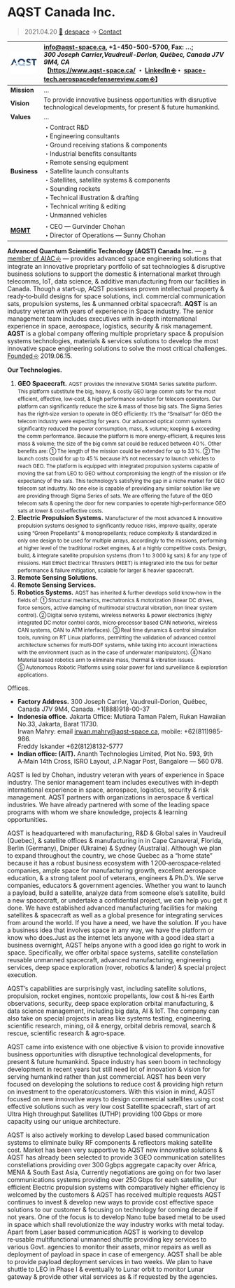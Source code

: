 # AQST Canada Inc.
> 2021.04.20 [🚀](../index/index.md) [despace](index.md) → [Contact](contact.md)

|[![](f/con/a/aqst_ca_logo1_thumb.jpg)](f/con/a/aqst_ca_logo1.png)|<info@aqst-space.ca>, +1-450-500-5700, Fax: …;<br> *300 Joseph Carrier,Vaudreuil-Dorion, Québec, Canada J7V 9M4, CA*<br> 【<https://www.aqst-space.ca/> ・ [LinkedIn ⎆](https://www.linkedin.com/company/aqstcompany)・ [space-tech.aerospacedefensereview.com ⎆](https://space-tech.aerospacedefensereview.com/vendor/advanced-quantum-scientific-technology-aqst-delivering-innovative-space-engineering-solutions-cid-25-mid-5.html)】|
|:--|:--|
|**Mission**|…|
|**Vision**|To provide innovative business opportunities with disruptive technological developments, for present & future humankind.|
|**Values**|…|
|**Business**|・Contract R&D<br> ・Engineering consultants<br> ・Ground receiving stations & components<br> ・Industrial benefits consultants<br> ・Remote sensing equipment<br> ・Satellite launch consultants<br> ・Satellites, satellite systems & components<br> ・Sounding rockets<br> ・Technical illustration & drafting<br> ・Technical writing & editing<br> ・Unmanned vehicles|
|**[MGMT](mgmt.md)**|・CEO — Gurvinder Chohan<br> ・Director of Operations — Sunny Chohan|

**Advanced Quantum Scientific Technology (AQST) Canada Inc.** — [a member of AIAC ⎆](https://aiac.ca/members/aqst-canada-inc/) — provides advanced space engineering solutions that integrate an innovative proprietary portfolio of sat technologies & disruptive business solutions to support the domestic & international market through telecomms, IoT, data science, & additive manufacturing from our facilities in Canada. Though a start‑up, AQST possesses proven intellectual property & ready‑to‑build designs for space solutions, incl. commercial communication sats, propulsion systems, les & unmanned orbital spacecraft. **AQST** is an industry veteran with years of experience in Space industry. The senior management team includes executives with in‑depth international experience in space, aerospace, logistics, security & risk management. **AQST** is a global company offering multiple proprietary space & propulsion systems technologies, materials & services solutions to develop the most innovative space engineering solutions to solve the most critical challenges. [Founded ⎆](https://www.canadacompanyregistry.com/companies/aqst-canada-inc/) 2019.06.15.

**Our Technologies.**

   1. **GEO Spacecraft.** <small>AQST provides the innovative SIGMA Series satellite platform. This platform substitute the big, heavy, & costly GEO large comm sats for the most efficient, effective, low‑cost, & high performance solution for telecom operators. Our platform can significantly reduce the size & mass of those big sats. The Sigma Series has the right‑size version to operate in GEO efficiently. It’s the “Smallsat” for GEO the telecom industry were expecting for years. Our advanced optical comm systems significantly reduced the power consumption, mass, & volume; keeping & exceeding the comm performance. Because the platform is more energy‑efficient, & requires less mass & volume; the size of the big comm sat could be reduced between 40 %. Other benefits are: ➀ The length of the mission could be extended for up to 33 %. ➁ The launch costs could for up to 45 % because it’s not necessary to launch vehicles to reach GEO. The platform is equipped with integrated propulsion systems capable of moving the sat from LEO to GEO without compromising the length of the mission or life expectancy of the sats. This technology’s satisfying the gap in a niche market for GEO telecom sat industry. No one else is capable of providing any similar solution like we are providing through Sigma Series of sats. We are offering the future of the GEO telecom sats & opening the door for new companies to operate high‑performance GEO sats at lower & cost‑effective costs.</small>
   1. **Electric Propulsion Systems.** <small>Manufacturer of the most advanced & innovative propulsion systems designed to significantly reduce risks, improve quality, operate using “Green Propellants” & monopropellants; reduce complexity & standardized in only one design to be used for multiple arrays, accordingly to the missions, performing at higher level of the traditional rocket engines, & at a highly competitive costs. Design, build, & integrate satellite propulsion systems (from 1 to 3 000 ㎏ sats) & for any type of missions. Hall Eﬀect Electrical Thrusters (HEET) is integrated into the bus for better performance & failure mitigation, scalable for larger & heavier spacecraft.</small>
   1. **Remote Sensing Solutions.**
   1. **Remote Sensing Services.**
   1. **Robotics Systems.** <small>AQST has inherited & further develops solid know‑how in the fields of: ➀ Structural mechanics, mechatronics & motorization (linear DC drives, force sensors, active damping of multimodal structural vibration, non linear system control). ➁ Digital servo systems, wireless networks & power electronics (highly integrated DC motor control cards, micro‑processor based CAN networks, wireless CAN systems, CAN to ATM interfaces). ➂ Real time dynamics & control simulation tools, running on RT Linux platforms, permitting the validation of advanced control architecture schemes for multi‑DOF systems, while taking into account interactions with the environment (such as in the case of underwater manipulators). ➃ Nano Material based robotics arm to eliminate mass, thermal & vibration issues. ➄ Autonomous Robotic Platforms using solar power for land surveillance & exploration applications.</small>

<p style="page-break-after:always"> </p>

Offices.

   - **Factory Address.** 300 Joseph Carrier, Vaudreuil-Dorion, Québec, Canada J7V 9M4, Canada. +1(888)918-00-37
   - **Indonesia office.** Jakarta Office: Mutiara Taman Palem, Rukan Hawaiian No.33, Jakarta, Barat 11730.<br> Irwan Mahry: email <irwan.mahry@aqst-space.ca>, mobile: +62(811)985-986.<br> Freddy Iskander +62(812)8132-5777
   - **Indian office: (AIT).** Ananth Technologies Limited, Plot No. 593, 9th A‑Main 14th Cross, ISRO Layout, J.P.Nagar Post, Bangalore — 560 078.

AQST is led by Chohan, industry veteran with years of experience in Space industry. The senior management team includes executives with in‑depth international experience in space, aerospace, logistics, security & risk management. AQST partners with organizations in aerospace & vertical industries. We have already partnered with some of the leading space programs with whom we share knowledge, projects & learning opportunities.

AQST is headquartered with manufacturing, R&D & Global sales in Vaudreuil (Quebec), & satellite offices & manufacturing in in Cape Canaveral, Florida, Berlin (Germany), Dniper (Ukraine) & Sydney (Australia). Although we plan to expand throughout the country, we chose Quebec as a “home state” because it has a robust business ecosystem with 1 200‑aerospace‑related companies, ample space for manufacturing growth, excellent aerospace education, & a strong talent pool of veterans, engineers & Ph.D’s. We serve companies, educators & government agencies. Whether you want to launch a payload, build a satellite, analyze data from someone else’s satellite, build a new spacecraft, or undertake a confidential project, we can help you get it done. We have established advanced manufacturing facilities for making satellites & spacecraft as well as a global presence for integrating services from around the world. If you have a need, we have the solution. If you have a business idea that involves space in any way, we have the platform or know who does.Just as the internet lets anyone with a good idea start a business overnight, AQST helps anyone with a good idea go right to work in space. Specifically, we offer orbital space systems, satellite constellation reusable unmanned spacecraft, advanced manufacturing, engineering services, deep space exploration (rover, robotics & lander) & special project execution.

AQST’s capabilities are surprisingly vast, including satellite solutions, propulsion, rocket engines, nontoxic propellants, low cost & hi‑res Earth observations, security, deep space exploration orbital manufacturing, & data science management, including big data, AI & IoT. The company can also take on special projects in areas like systems testing, engineering, scientific research, mining, oil & energy, orbital debris removal, search & rescue, scientific research & agro‑space.

AQST came into existence with one objective & vision to provide innovative business opportunities with disruptive technological developments, for present & future humankind. Space industry has seen boom in technology development in recent years but still need lot of innovation & vision for serving humankind rather than just commercial. AQST has been very focused on developing the solutions to reduce cost & providing high return on investment to the operator/customers. With this vision in mind, AQST focused on new innovative ways to design commercial satellites using cost effective solutions such as very low cost Satellite spacecraft, start of art Ultra High throughput Satellites (UTHP) providing 100 Gbps or more capacity using our unique architecture.

AQST is also actively working to develop Lased based communication systems to eliminate bulky RF components & reflectors making satellite cost. Market has been very supportive to AQST new innovative solutions & AQST has already been selected to provide 3 GEO communication satellites constellations providing over 300 Ggbps aggregate capacity over Africa, MENA & South East Asia, Currently negotiations are going on for two laser communications systems providing over 250 Gbps for each satellite, Our efficient Electric propulsion systems with comparatively higher efficiency is welcomed by the customers & AQST has received multiple requests AQST continues to invest & develop new ways to provide cost effective space solutions to our customer & focusing on technology for coming decade if not years. One of the focus is to develop Nano tube based metal to be used in space which shall revolutionize the way industry works with metal today. Apart from Laser based communication AQST is working to develop re‑usable multifunctional unmanned shuttle providing key services to various Govt. agencies to monitor their assets, minor repairs as well as deployment of payload in space in case of emergency. AQST shall be able to provide payload deployment services in two weeks. We plan to have shuttle to LEO in Phase I & eventually to Lunar orbit to monitor Lunar gateway & provide other vital services as & if requested by the agencies.


